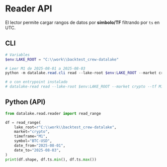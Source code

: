 # Reader API

El lector permite cargar rangos de datos por **símbolo/TF** filtrando por `ts` en UTC.

## CLI

```powershell
# Variables
$env:LAKE_ROOT = "C:\\work\\backtest_crew-datalake"

# Leer M1 de 2025-08-01 a 2025-08-03
python -m datalake.read.cli read --lake-root $env:LAKE_ROOT --market crypto --tf M1 --symbol BTC-USD --from 2025-08-01 --to 2025-08-03 --head 5

# o con entrypoint instalado
# datalake-read read --lake-root $env:LAKE_ROOT --market crypto --tf M1 --symbol BTC-USD --from 2025-08-01 --to 2025-08-03 --head 5
```

## Python (API)

```python
from datalake.read.reader import read_range

df = read_range(
    lake_root=r"C:\\work\\backtest_crew-datalake",
    market="crypto",
    timeframe="M1",
    symbol="BTC-USD",
    date_from="2025-08-01",
    date_to="2025-08-03",
)
print(df.shape, df.ts.min(), df.ts.max())
```
